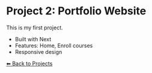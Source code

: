 # Project 2: Portfolio Website

<div class='card-style'>

This is my first project.  

- Built with Next  
- Features: Home, Enroll courses  
- Responsive design 

</div> 

[⬅ Back to Projects](../projects.md)
